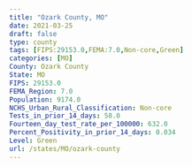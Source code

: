 ```yaml
---
title: "Ozark County, MO"
date: 2021-03-25
draft: false
type: county
tags: [FIPS:29153.0,FEMA:7.0,Non-core,Green]
categories: [MO]
County: Ozark County
State: MO
FIPS: 29153.0
FEMA_Region: 7.0
Population: 9174.0
NCHS_Urban_Rural_Classification: Non-core
Tests_in_prior_14_days: 58.0
Fourteen_day_test_rate_per_100000: 632.0
Percent_Positivity_in_prior_14_days: 0.034
Level: Green
url: /states/MO/ozark-county
---
```



